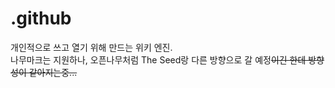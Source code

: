 # .github
개인적으로 쓰고 열기 위해 만드는 위키 엔진.
<br />
나무마크는 지원하나, 오픈나무처럼 The Seed랑 다른 방향으로 갈 예정~~이긴 한데 방향성이 같아지는중...~~
